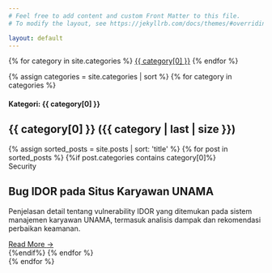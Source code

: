 ```yaml
---
# Feel free to add content and custom Front Matter to this file.
# To modify the layout, see https://jekyllrb.com/docs/themes/#overriding-theme-defaults

layout: default
---
```


<div class="pagination-wrapper">
        <div class="pagination-container">
    {% for category in site.categories %}
            <a class="pagination-btn" href="#{{ category[0] }}">{{ category[0] }}</a>
    {% endfor %}
        </div>
</div>

{% assign categories = site.categories | sort %}
{% for category in categories %}
<h4 class="text-2xl font-bold my-5">Kategori: {{ category[0] }}</h4>
<h2>{{ category[0] }} ({{ category | last | size }})</h2>
<div class="blog-grid" id="{{ category[0] }}">
    {% assign sorted_posts = site.posts | sort: 'title' %}
    {% for post in sorted_posts %}
        {%if post.categories contains category[0]%}
        <article class="blog-card fade-in-up" onclick="window.location.href='{{ post.url }}'">
            <span class="card-category">Security</span>
            <h2 class="card-title">Bug IDOR pada Situs Karyawan UNAMA</h2>
            <p class="card-description">
                Penjelasan detail tentang vulnerability IDOR yang ditemukan pada sistem manajemen karyawan UNAMA, 
                termasuk analisis dampak dan rekomendasi perbaikan keamanan.
            </p>
            <a href="#" class="read-more-btn">
                Read More
                <span class="btn-icon">→</span>
            </a>
        </article>
    {%endif%}
    {% endfor %}
    </div>
{% endfor %}
